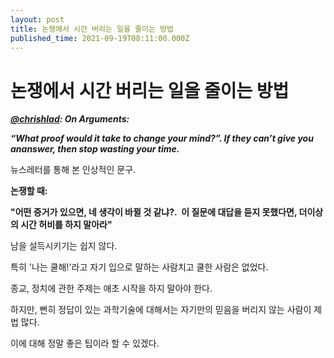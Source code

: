 ```yaml
---
layout: post
title: 논쟁에서 시간 버리는 일을 줄이는 방법
published_time: 2021-09-19T08:11:00.000Z
---
```


# 논쟁에서 시간 버리는 일을 줄이는 방법


**_[@chrishlad](https://softwareleadweekly.us6.list-manage.com/track/click?u=1a258e0fefbb23214c59c5a8d&id=38ea88d64c&e=74958a0d7a): On Arguments:_**

**_“What proof would it take to change your mind?”. If they can’t give you ananswer, then stop wasting your time._**

뉴스레터를 통해 본 인상적인 문구.

**논쟁할 때:**

**"어떤 증거가 있으면, 네 생각이 바뀔 것 같냐?.  이 질문에 대답을 듣지 못했다면, 더이상의 시간 허비를 하지 말아라"**

남을 설득시키기는 쉽지 않다.

특히 '나는 쿨해!'라고 자기 입으로 말하는 사람치고 쿨한 사람은 없었다.

종교, 정치에 관한 주제는 애초 시작을 하지 말아야 한다.

하지만, 뻔히 정답이 있는 과학기술에 대해서는 자기만의 믿음을 버리지 않는 사람이 제법 많다.

이에 대해 정말 좋은 팁이라 할 수 있겠다.

